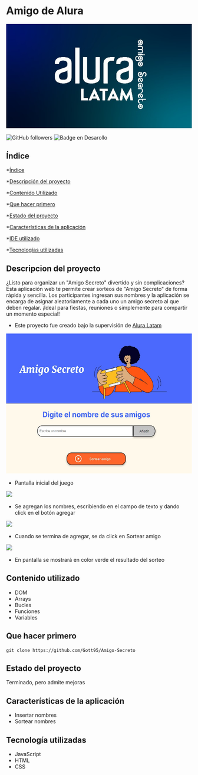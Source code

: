 <h1 align="rigth"> Amigo de Alura </h1>

![](https://github.com/Gott95/Amigo-Secreto/blob/main/IMG%20README.jpg)


![GitHub followers](https://img.shields.io/github/followers/Gott95?logoColor=%23008764&labelColor=%23008764)
 ![Badge en Desarollo](https://img.shields.io/badge/STATUS-EN%20DESAROLLO-green)

## Índice

 *[Índice](#índice)
 
 *[Descripción del proyecto](#descripción-del-proyecto)
 
 *[Contenido Utilizado](#contenido-utilizado)
 
 *[Que hacer primero](#que-hacer-primero)

*[Estado del proyecto](#Estado-del-proyecto)

*[Características de la aplicación](#Características-de-la-aplicación)

*[IDE utilizado](#IDE-utilizado)

*[Tecnologías utilizadas](#tecnologías-utilizadas)



## Descripcion del proyecto
¿Listo para organizar un "Amigo Secreto" divertido y sin complicaciones? Esta aplicación web te permite crear sorteos de "Amigo Secreto" de forma rápida y sencilla. Los participantes ingresan sus nombres y la aplicación se encarga de asignar aleatoriamente a cada uno un amigo secreto al que deben regalar. ¡Ideal para fiestas, reuniones o simplemente para compartir un momento especial!
- Este proyecto fue creado bajo la supervisión de [Alura Latam](https://www.aluracursos.com/ "Alura Latam")

![](https://github.com/Gott95/Amigo-Secreto/blob/main/assets/cap/Go.jpg)
- Pantalla inicial del juego

![]([https://github.com/Gott95/Amigo-Secreto/blob/main/assets/cap/Go.jpg](https://github.com/Gott95/Amigo-Secreto/blob/main/assets/cap/Go%203.jpg))
- Se agregan los nombres, escribiendo en el campo de texto y dando click en el botón agregar
  
![]([https://github.com/Gott95/Amigo-Secreto/blob/main/assets/cap/Go.jpg](https://github.com/Gott95/Amigo-Secreto/blob/main/assets/cap/Go%202.jpg))
- Cuando se termina de agregar, se da click en Sortear amigo
  
![]([https://github.com/Gott95/Amigo-Secreto/blob/main/assets/cap/Go.jpg](https://github.com/Gott95/Amigo-Secreto/blob/main/assets/cap/Go%204.jpg))
- En pantalla se mostrará en color verde el resultado del sorteo

## Contenido utilizado
- DOM
- Arrays
- Bucles
- Funciones
- Variables

## Que hacer primero
```
git clone https://github.com/Gott95/Amigo-Secreto

```

## Estado del proyecto
<p>Terminado, pero admite mejoras</p> 

## Características de la aplicación
- Insertar nombres
- Sortear nombres

## Tecnología utilizadas
- JavaScript
- HTML
- CSS
